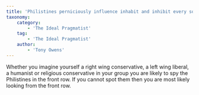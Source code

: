 ```yaml
---
title: 'Philistines perniciously influence inhabit and inhibit every social class and gender'
taxonomy:
    category:
        - 'The Ideal Pragmatist'
    tag:
        - 'The Ideal Pragmatist'
    author:
        - 'Tony Owens'
---
```


Whether you imagine yourself a right wing conservative, a left wing liberal, a humanist or religious conservative in your group you are likely to spy the Philistines in the front row. If you cannot spot them then you are most likely looking from the front row.